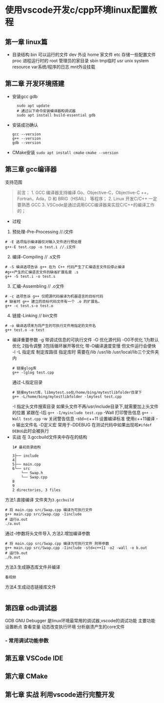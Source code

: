 # 使用vscode开发c/cpp环境linux配置教程
## 第一章 linux篇
- 目录结构
  bin 可以运行的文件 dev 外设 home 家文件 etc 存储一些配置文件 proc 进程运行时的 root 管理员的家目录 
  sbin  tmp临时 usr unix system resource var系统/程序的日志 mnt外设挂载

## 第二章 开发环境搭建
- 安装gcc gdb
  ```
    sudo apt update
    # 通过以下命令安装编译器和调试器
    sudo apt install build-essential gdb
    ```
- 安装成功确认
    ```
    gcc --version
    g++ --version
    gdb --version
    ```
- CMake安装
    ``sudo apt install cmake``
    ``cmake --version``
## 第三章 gcc编译器
支持范围
>前言：
    1. GCC 编译器支持编译 Go、Objective-C，Objective-C ++，Fortran，Ada，D 和 BRIG（HSAIL）
    等程序；
    2. Linux 开发C/C++ 一定要熟悉 GCC
    3. VSCode是通过调用GCC编译器来实现C/C++的编译工作的；
- 过程
>
1. 预处理-Pre-Processing //.i文件
```
# -E 选项指示编译器仅对输入文件进行预处理
g++-E test.cpp -o test.i //.i文件
```
2. 编译-Compiling // .s文件
```
# -S 编译选项告诉 g++ 在为 C++ 代码产生了汇编语言文件后停止编译
#g++产生的汇编语言文件的缺省扩展名是 .s
g++ -S test.i -o test.s
```
3. 汇编-Assembling // .o文件
```
# -c 选项告诉 g++ 仅把源代码编译为机器语言的目标代码
# 缺省时 g++ 建立的目标代码文件有一个 .o 的扩展名。
g++ -c test.s-o test.o
```
4. 链接-Linking // bin文件
```
# -o 编译选项来为将产生的可执行文件用指定的文件名
g++ test.o -o test
```
- 编译重要参数
-g 带调试信息的可执行文件
-O 优化源代码 -O0不优化 1为默认优化 2指令调整 3包括循环展开等优化 
带-O编译速度变慢 但文件运行会便快
-l -L 指定库 制定库路径 
指定库时 需要在/lib /usr/lib /usr/local/lib三个文件夹内
    ```
    # 链接glog库
    g++ -lglog test.cpp
    ```
    通过-L指定目录
    ```
    # 链接mytest库，libmytest.so在/home/bing/mytestlibfolder目录下
    g++ -L/home/bing/mytestlibfolder -lmytest test.cpp
    ```
  -I 指定头文件搜索目录
  如果头文件不再/usr/include目录下,就需要加上头文件的位置 紧跟在-I后
  ``g++ -I/myinclude test.cpp``
  -Wall 打印警告信息
  ``g++ -Wall test.cpp``
  -w 关闭警告信息
  -std=c++11 设置编译标准 使用c++11编译
  -o 输出文件名
  -D定义宏
  常用于-DDEBUG 在测试代码中如果出现啦``#ifdef DEBUG``此时会被执行
- 实战
在 3.gccbuild文件夹中存在的结构
    ```
    1# 最初目录结构
        
    3├── include
    4│
    5├── main.cpp
    6└── src
        └── Swap.h
        └── Swap.cpp
    8
    9
    2 directories, 3 files
    ```
方法1.直接编译 文件夹为``3.gccbuild``
```
# 将 main.cpp src/Swap.cpp 编译为可执行文件
g++ main.cpp src/Swap.cpp -Iinclude
# 运行a.out
./a.out
```
通过-I参数将头文件导入 
方法2.增加编译参数 
```
# 将 main.cpp src/Swap.cpp 编译为可执行文件 附带参数
g++ main.cpp src/Swap.cpp -Iinclude -std=c++11 -o2 -wall -o b.out
# 运行b.out
./b.out
```
方法3.生成静态库文件并编译
```
看视频
```
方法4.生成动态链接库文件
```

```

## 第四章 odb调试器
GDB GNU Debugger 是linux环境最常用的调试器,vscode的调试功能
主要功能 设置断点 查看变量 动态改变执行环境 分析崩溃产生的core文件
### - 常用调试功能参数



## 第五章 VSCode IDE

## 第六章 CMake  

## 第七章 实战 利用vscode进行完整开发